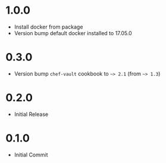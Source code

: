 # 1.0.0
* Install docker from package
* Version bump default docker installed to 17.05.0

# 0.3.0
* Version bump `chef-vault` cookbook to `~> 2.1` (from `~> 1.3`)

# 0.2.0
* Initial Release

# 0.1.0
* Initial Commit
